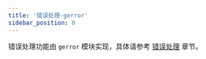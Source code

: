 ```yaml
---
title: '错误处理-gerror'
sidebar_position: 0
---
```


错误处理功能由 `gerror` 模块实现，具体请参考 [错误处理](output/goframe-v2.0-md/核心组件-重点/错误处理) 章节。